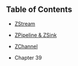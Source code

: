 ## Table of Contents ##
- [ZStream](ZStream.md)
- [ZPipeline & ZSink](ZPipeline&ZSink.md)
- [ZChannel](ZChannel.md)

- Chapter 39